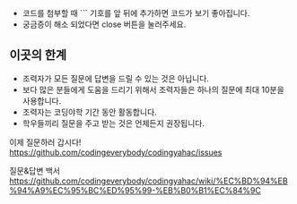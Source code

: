 
- 코드를 첨부할 때 \`\`\` 기호를 앞 뒤에 추가하면 코드가 보기 좋아집니다.
- 궁금증이 해소 되었다면 close 버튼을 눌러주세요.

## 이곳의 한계
- 조력자가 모든 질문에 답변을 드릴 수 있는 것은 아닙니다.
- 보다 많은 분들에게 도움을 드리기 위해서 조력자들은 하나의 질문에 최대 10분을 사용합니다. 
- 조력자는 코딩야학 기간 동안 활동합니다.
- 학우들끼리 질문을 주고 받는 것은 언제든지 권장됩니다.

이제 질문하러 갑시다!
https://github.com/codingeverybody/codingyahac/issues

질문&답변 백서
https://github.com/codingeverybody/codingyahac/wiki/%EC%BD%94%EB%94%A9%EC%95%BC%ED%95%99-%EB%B0%B1%EC%84%9C
